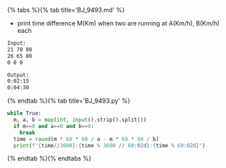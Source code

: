 {% tabs %}{% tab title='BJ_9493.md' %}

* print time difference M(Km) when two are running at A(Km/h), B(Km/h) each

```txt
Input:
21 70 80
26 65 80
0 0 0

Output:
0:02:15
0:04:30
```

{% endtab %}{% tab title='BJ_9493.py' %}

```py
while True:
  m, a, b = map(int, input().strip().split())
  if m==0 and a==0 and b==0:
    break
  time = round(m * 60 * 60 / a - m * 60 * 60 / b)
  print(f"{time//3600}:{time % 3600 // 60:02d}:{time % 60:02d}")
```

{% endtab %}{% endtabs %}

